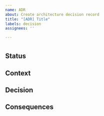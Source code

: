 ```yaml
---
name: ADR
about: Create architecture decision record
title: "[ADR] Title"
labels: decision
assignees: ''

---
```


# <!--- Provide title -->

## Status
<!--- What is the status, such as proposed, accepted, rejected, deprecated, superseded, etc.? -->

## Context
<!--- What is the issue that we're seeing that is motivating this decision or change? -->

## Decision
<!--- What is the change that we're proposing and/or doing and why? -->

## Consequences
<!--- What becomes easier or more difficult to do because of this change? -->
